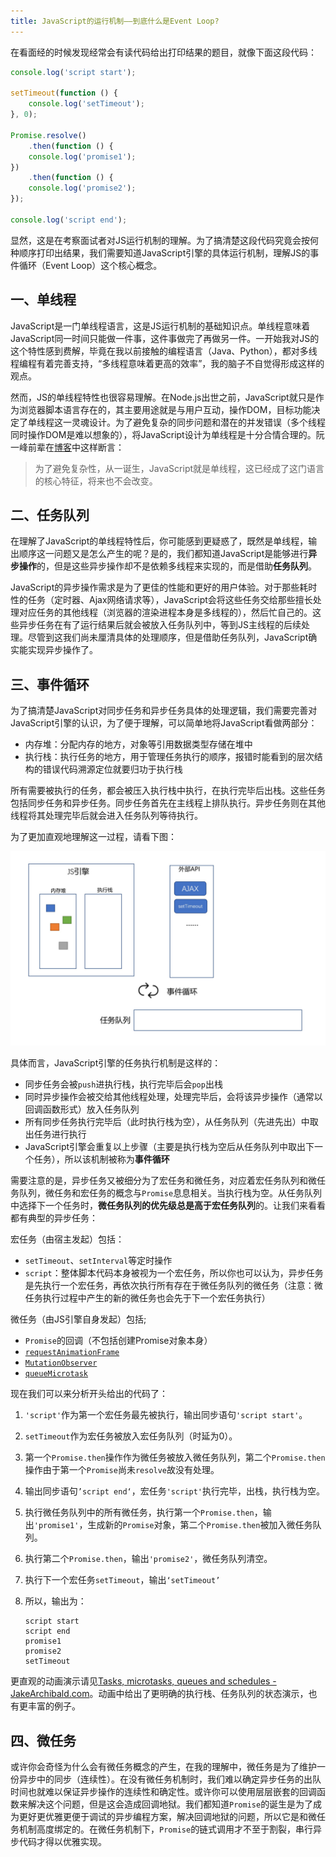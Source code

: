 ```yaml
---
title: JavaScript的运行机制——到底什么是Event Loop?
---
```


在看面经的时候发现经常会有读代码给出打印结果的题目，就像下面这段代码：

```js
console.log('script start');

setTimeout(function () {
    console.log('setTimeout');
}, 0);

Promise.resolve()
    .then(function () {
    console.log('promise1');
})
    .then(function () {
    console.log('promise2');
});

console.log('script end');
```

显然，这是在考察面试者对JS运行机制的理解。为了搞清楚这段代码究竟会按何种顺序打印出结果，我们需要知道JavaScript引擎的具体运行机制，理解JS的事件循环（Event Loop）这个核心概念。

## 一、单线程

JavaScript是一门单线程语言，这是JS运行机制的基础知识点。单线程意味着JavaScript同一时间只能做一件事，这件事做完了再做另一件。一开始我对JS的这个特性感到费解，毕竟在我以前接触的编程语言（Java、Python），都对多线程编程有着完善支持，“多线程意味着更高的效率”，我的脑子不自觉得形成这样的观点。

然而，JS的单线程特性也很容易理解。在Node.js出世之前，JavaScript就只是作为浏览器脚本语言存在的，其主要用途就是与用户互动，操作DOM，目标功能决定了单线程这一灵魂设计。为了避免复杂的同步问题和潜在的并发错误（多个线程同时操作DOM是难以想象的），将JavaScript设计为单线程是十分合情合理的。阮一峰前辈在[博客](https://www.ruanyifeng.com/blog/2014/10/event-loop.html)中这样断言：

> 为了避免复杂性，从一诞生，JavaScript就是单线程，这已经成了这门语言的核心特征，将来也不会改变。

## 二、任务队列

在理解了JavaScript的单线程特性后，你可能感到更疑惑了，既然是单线程，输出顺序这一问题又是怎么产生的呢？是的，我们都知道JavaScript是能够进行**异步操作**的，但是这些异步操作却不是依赖多线程来实现的，而是借助**任务队列**。

JavaScript的异步操作需求是为了更佳的性能和更好的用户体验。对于那些耗时性的任务（定时器、Ajax网络请求等），JavaScript会将这些任务交给那些擅长处理对应任务的其他线程（浏览器的渲染进程本身是多线程的），然后忙自己的。这些异步任务在有了运行结果后就会被放入任务队列中，等到JS主线程的后续处理。尽管到这我们尚未厘清具体的处理顺序，但是借助任务队列，JavaScript确实能实现异步操作了。

## 三、事件循环

为了搞清楚JavaScript对同步任务和异步任务具体的处理逻辑，我们需要完善对JavaScript引擎的认识，为了便于理解，可以简单地将JavaScript看做两部分：

- 内存堆：分配内存的地方，对象等引用数据类型存储在堆中
- 执行栈：执行任务的地方，用于管理任务执行的顺序，报错时能看到的层次结构的错误代码溯源定位就要归功于执行栈

所有需要被执行的任务，都会被压入执行栈中执行，在执行完毕后出栈。这些任务包括同步任务和异步任务。同步任务首先在主线程上排队执行。异步任务则在其他线程将其处理完毕后就会进入任务队列等待执行。

为了更加直观地理解这一过程，请看下图：

<img src="https://github.com/MogoMec/blog/blob/master/img/eventloop.jpg?raw=true" style="zoom:150%;" />

具体而言，JavaScript引擎的任务执行机制是这样的：

- 同步任务会被`push`进执行栈，执行完毕后会`pop`出栈
- 同时异步操作会被交给其他线程处理，处理完毕后，会将该异步操作（通常以回调函数形式）放入任务队列
- 所有同步任务执行完毕后（此时执行栈为空），从任务队列（先进先出）中取出任务进行执行
- JavaScript引擎会重复以上步骤（主要是执行栈为空后从任务队列中取出下一个任务），所以该机制被称为**事件循环**

需要注意的是，异步任务又被细分为了宏任务和微任务，对应着宏任务队列和微任务队列，微任务和宏任务的概念与`Promise`息息相关。当执行栈为空。从任务队列中选择下一个任务时，**微任务队列的优先级总是高于宏任务队列**的。让我们来看看都有典型的异步任务：

宏任务（由宿主发起）包括：

- `setTimeout`、`setInterval`等定时操作
- `script`：整体脚本代码本身被视为一个宏任务，所以你也可以认为，异步任务是先执行一个宏任务，再依次执行所有存在于微任务队列的微任务（注意：微任务执行过程中产生的新的微任务也会先于下一个宏任务执行）

微任务（由JS引擎自身发起）包括;

- `Promise`的回调（不包括创建Promise对象本身）
- [`requestAnimationFrame`](https://developer.mozilla.org/zh-CN/docs/Web/API/Window/requestAnimationFrame)
- [`MutationObserver`](https://developer.mozilla.org/zh-CN/docs/Web/API/MutationObserver)
- [`queueMicrotask`](https://developer.mozilla.org/zh-CN/docs/Web/API/WindowOrWorkerGlobalScope/queueMicrotask)

现在我们可以来分析开头给出的代码了：

1. `'script'`作为第一个宏任务最先被执行，输出同步语句`'script start'`。

2. `setTimeout`作为宏任务被放入宏任务队列（时延为0）。

3. 第一个`Promise.then`操作作为微任务被放入微任务队列，第二个`Promise.then`操作由于第一个`Promise`尚未`resolve`故没有处理。

4. 输出同步语句`’script end‘`，宏任务`'script'`执行完毕，出栈，执行栈为空。

5. 执行微任务队列中的所有微任务，执行第一个`Promise.then`，输出`'promise1'`，生成新的`Promise`对象，第二个`Promise.then`被加入微任务队列。

6. 执行第二个`Promise.then`，输出`'promise2'`，微任务队列清空。

7. 执行下一个宏任务`setTimeout`，输出`‘setTimeout’`

8. 所以，输出为：

   ```
   script start
   script end
   promise1
   promise2
   setTimeout
   ```

更直观的动画演示请见[Tasks, microtasks, queues and schedules - JakeArchibald.com](https://jakearchibald.com/2015/tasks-microtasks-queues-and-schedules/)。动画中给出了更明确的执行栈、任务队列的状态演示，也有更丰富的例子。

## 四、微任务

或许你会奇怪为什么会有微任务概念的产生，在我的理解中，微任务是为了维护一份异步中的同步（连续性）。在没有微任务机制时，我们难以确定异步任务的出队时间也就难以保证异步操作的连续性和确定性。或许你可以使用层层嵌套的回调函数来解决这个问题，但是这会造成回调地狱。我们都知道`Promise`的诞生是为了成为更好更优雅更便于调试的异步编程方案，解决回调地狱的问题，所以它是和微任务机制高度绑定的。在微任务机制下，`Promise`的链式调用才不至于割裂，串行异步代码才得以优雅实现。






